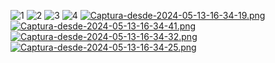 ![1](https://github.com/Gysli/Argentina_en_el_mundial_2022/assets/156789288/2fd15d62-ef0b-4f69-bbaa-fedcb3431830)
![2](https://github.com/Gysli/Argentina_en_el_mundial_2022/assets/156789288/96aa5912-b1a7-4160-b883-f3d8db193efb)
![3](https://github.com/Gysli/Argentina_en_el_mundial_2022/assets/156789288/66dbf5a1-0c7e-4a29-b254-097afb197b39)
![4](https://github.com/Gysli/Argentina_en_el_mundial_2022/assets/156789288/dc3a8a8e-0d4a-4bbe-b28c-6398ea5b061c)
[![Captura-desde-2024-05-13-16-34-19.png](https://i.postimg.cc/wBs6FCys/Captura-desde-2024-05-13-16-34-19.png)](https://postimg.cc/TyfM3HcR)
[![Captura-desde-2024-05-13-16-34-41.png](https://i.postimg.cc/L885kQ3z/Captura-desde-2024-05-13-16-34-41.png)](https://postimg.cc/1fbysHTt)
[![Captura-desde-2024-05-13-16-34-32.png](https://i.postimg.cc/vTyH40mx/Captura-desde-2024-05-13-16-34-32.png)](https://postimg.cc/G8M1NJGb)
[![Captura-desde-2024-05-13-16-34-25.png](https://i.postimg.cc/sfPgkCnY/Captura-desde-2024-05-13-16-34-25.png)](https://postimg.cc/Cd108Xp5)

